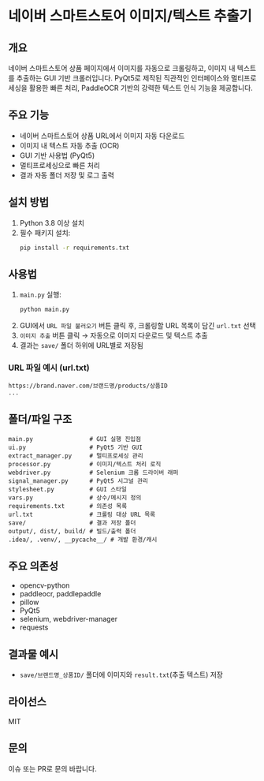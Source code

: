 # 네이버 스마트스토어 이미지/텍스트 추출기

## 개요
네이버 스마트스토어 상품 페이지에서 이미지를 자동으로 크롤링하고, 이미지 내 텍스트를 추출하는 GUI 기반 크롤러입니다. PyQt5로 제작된 직관적인 인터페이스와 멀티프로세싱을 활용한 빠른 처리, PaddleOCR 기반의 강력한 텍스트 인식 기능을 제공합니다.

## 주요 기능
- 네이버 스마트스토어 상품 URL에서 이미지 자동 다운로드
- 이미지 내 텍스트 자동 추출 (OCR)
- GUI 기반 사용법 (PyQt5)
- 멀티프로세싱으로 빠른 처리
- 결과 자동 폴더 저장 및 로그 출력

## 설치 방법
1. Python 3.8 이상 설치
2. 필수 패키지 설치:
   ```bash
   pip install -r requirements.txt
   ```

## 사용법
1. `main.py` 실행:
   ```bash
   python main.py
   ```
2. GUI에서 `URL 파일 불러오기` 버튼 클릭 후, 크롤링할 URL 목록이 담긴 `url.txt` 선택
3. `이미지 추출` 버튼 클릭 → 자동으로 이미지 다운로드 및 텍스트 추출
4. 결과는 `save/` 폴더 하위에 URL별로 저장됨

### URL 파일 예시 (url.txt)
```
https://brand.naver.com/브랜드명/products/상품ID
...
```

## 폴더/파일 구조
```
main.py                # GUI 실행 진입점
ui.py                  # PyQt5 기반 GUI
extract_manager.py     # 멀티프로세싱 관리
processor.py           # 이미지/텍스트 처리 로직
webdriver.py           # Selenium 크롬 드라이버 래퍼
signal_manager.py      # PyQt5 시그널 관리
stylesheet.py          # GUI 스타일
vars.py                # 상수/메시지 정의
requirements.txt       # 의존성 목록
url.txt                # 크롤링 대상 URL 목록
save/                  # 결과 저장 폴더
output/, dist/, build/ # 빌드/출력 폴더
.idea/, .venv/, __pycache__/ # 개발 환경/캐시
```

## 주요 의존성
- opencv-python
- paddleocr, paddlepaddle
- pillow
- PyQt5
- selenium, webdriver-manager
- requests

## 결과물 예시
- `save/브랜드명_상품ID/` 폴더에 이미지와 `result.txt`(추출 텍스트) 저장

## 라이선스
MIT

## 문의
이슈 또는 PR로 문의 바랍니다.